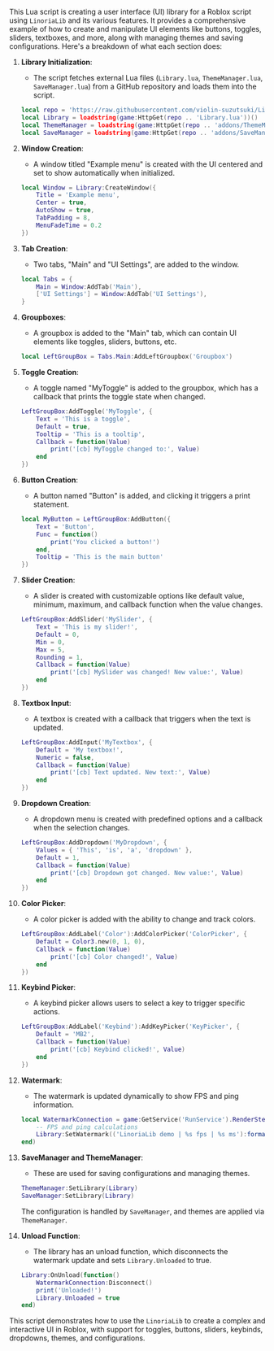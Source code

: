 This Lua script is creating a user interface (UI) library for a Roblox script using `LinoriaLib` and its various features. It provides a comprehensive example of how to create and manipulate UI elements like buttons, toggles, sliders, textboxes, and more, along with managing themes and saving configurations. Here's a breakdown of what each section does:

1. **Library Initialization**:
   - The script fetches external Lua files (`Library.lua`, `ThemeManager.lua`, `SaveManager.lua`) from a GitHub repository and loads them into the script.

   ```lua
   local repo = 'https://raw.githubusercontent.com/violin-suzutsuki/LinoriaLib/main/'
   local Library = loadstring(game:HttpGet(repo .. 'Library.lua'))()
   local ThemeManager = loadstring(game:HttpGet(repo .. 'addons/ThemeManager.lua'))()
   local SaveManager = loadstring(game:HttpGet(repo .. 'addons/SaveManager.lua'))()
   ```

2. **Window Creation**:
   - A window titled "Example menu" is created with the UI centered and set to show automatically when initialized.

   ```lua
   local Window = Library:CreateWindow({
       Title = 'Example menu',
       Center = true,
       AutoShow = true,
       TabPadding = 8,
       MenuFadeTime = 0.2
   })
   ```

3. **Tab Creation**:
   - Two tabs, "Main" and "UI Settings", are added to the window.

   ```lua
   local Tabs = {
       Main = Window:AddTab('Main'),
       ['UI Settings'] = Window:AddTab('UI Settings'),
   }
   ```

4. **Groupboxes**:
   - A groupbox is added to the "Main" tab, which can contain UI elements like toggles, sliders, buttons, etc.

   ```lua
   local LeftGroupBox = Tabs.Main:AddLeftGroupbox('Groupbox')
   ```

5. **Toggle Creation**:
   - A toggle named "MyToggle" is added to the groupbox, which has a callback that prints the toggle state when changed.

   ```lua
   LeftGroupBox:AddToggle('MyToggle', {
       Text = 'This is a toggle',
       Default = true,
       Tooltip = 'This is a tooltip',
       Callback = function(Value)
           print('[cb] MyToggle changed to:', Value)
       end
   })
   ```

6. **Button Creation**:
   - A button named "Button" is added, and clicking it triggers a print statement.

   ```lua
   local MyButton = LeftGroupBox:AddButton({
       Text = 'Button',
       Func = function()
           print('You clicked a button!')
       end,
       Tooltip = 'This is the main button'
   })
   ```

7. **Slider Creation**:
   - A slider is created with customizable options like default value, minimum, maximum, and callback function when the value changes.

   ```lua
   LeftGroupBox:AddSlider('MySlider', {
       Text = 'This is my slider!',
       Default = 0,
       Min = 0,
       Max = 5,
       Rounding = 1,
       Callback = function(Value)
           print('[cb] MySlider was changed! New value:', Value)
       end
   })
   ```

8. **Textbox Input**:
   - A textbox is created with a callback that triggers when the text is updated.

   ```lua
   LeftGroupBox:AddInput('MyTextbox', {
       Default = 'My textbox!',
       Numeric = false,
       Callback = function(Value)
           print('[cb] Text updated. New text:', Value)
       end
   })
   ```

9. **Dropdown Creation**:
   - A dropdown menu is created with predefined options and a callback when the selection changes.

   ```lua
   LeftGroupBox:AddDropdown('MyDropdown', {
       Values = { 'This', 'is', 'a', 'dropdown' },
       Default = 1,
       Callback = function(Value)
           print('[cb] Dropdown got changed. New value:', Value)
       end
   })
   ```

10. **Color Picker**:
    - A color picker is added with the ability to change and track colors.

    ```lua
    LeftGroupBox:AddLabel('Color'):AddColorPicker('ColorPicker', {
        Default = Color3.new(0, 1, 0),
        Callback = function(Value)
            print('[cb] Color changed!', Value)
        end
    })
    ```

11. **Keybind Picker**:
    - A keybind picker allows users to select a key to trigger specific actions.

    ```lua
    LeftGroupBox:AddLabel('Keybind'):AddKeyPicker('KeyPicker', {
        Default = 'MB2',
        Callback = function(Value)
            print('[cb] Keybind clicked!', Value)
        end
    })
    ```

12. **Watermark**:
    - The watermark is updated dynamically to show FPS and ping information.

    ```lua
    local WatermarkConnection = game:GetService('RunService').RenderStepped:Connect(function()
        -- FPS and ping calculations
        Library:SetWatermark(('LinoriaLib demo | %s fps | %s ms'):format(math.floor(FPS), math.floor(game:GetService('Stats').Network.ServerStatsItem['Data Ping']:GetValue())))
    end)
    ```

13. **SaveManager and ThemeManager**:
    - These are used for saving configurations and managing themes.

    ```lua
    ThemeManager:SetLibrary(Library)
    SaveManager:SetLibrary(Library)
    ```

    The configuration is handled by `SaveManager`, and themes are applied via `ThemeManager`.

14. **Unload Function**:
    - The library has an unload function, which disconnects the watermark update and sets `Library.Unloaded` to true.

    ```lua
    Library:OnUnload(function()
        WatermarkConnection:Disconnect()
        print('Unloaded!')
        Library.Unloaded = true
    end)
    ```

This script demonstrates how to use the `LinoriaLib` to create a complex and interactive UI in Roblox, with support for toggles, buttons, sliders, keybinds, dropdowns, themes, and configurations.

